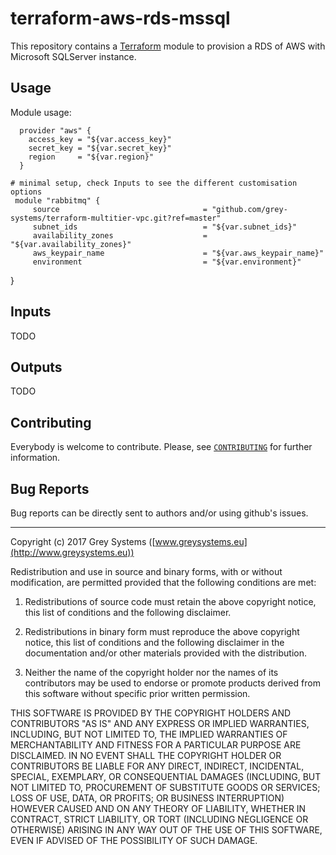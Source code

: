 # terraform-aws-rds-mssql

This repository contains a [Terraform](https://terraform.io/) module to provision a RDS of AWS with Microsoft SQLServer instance.


Usage
--------
Module usage:

      provider "aws" {
        access_key = "${var.access_key}"
        secret_key = "${var.secret_key}"
        region     = "${var.region}"
      }

    # minimal setup, check Inputs to see the different customisation options
     module "rabbitmq" {
         source                                = "github.com/grey-systems/terraform-multitier-vpc.git?ref=master"
         subnet_ids                            = "${var.subnet_ids}"
         availability_zones                    = "${var.availability_zones}"
         aws_keypair_name                      = "${var.aws_keypair_name}"
         environment                           = "${var.environment}"
  }


Inputs
---------
TODO

Outputs
---------
TODO


Contributing
------------
Everybody is welcome to contribute. Please, see [`CONTRIBUTING`][contrib] for further information.

[contrib]: CONTRIBUTING.md

Bug Reports
-----------

Bug reports can be directly sent to authors and/or using github's issues.


-------

Copyright (c) 2017 Grey Systems ([www.greysystems.eu](http://www.greysystems.eu))

Redistribution and use in source and binary forms, with or without modification, are permitted provided that the following conditions are met:

1. Redistributions of source code must retain the above copyright notice, this list of conditions and the following disclaimer.

2. Redistributions in binary form must reproduce the above copyright notice, this list of conditions and the following disclaimer in the documentation and/or other materials provided with the distribution.

3. Neither the name of the copyright holder nor the names of its contributors may be used to endorse or promote products derived from this software without specific prior written permission.

THIS SOFTWARE IS PROVIDED BY THE COPYRIGHT HOLDERS AND CONTRIBUTORS "AS IS" AND ANY EXPRESS OR IMPLIED WARRANTIES, INCLUDING, BUT NOT LIMITED TO, THE IMPLIED WARRANTIES OF MERCHANTABILITY AND FITNESS FOR A PARTICULAR PURPOSE ARE DISCLAIMED. IN NO EVENT SHALL THE COPYRIGHT HOLDER OR CONTRIBUTORS BE LIABLE FOR ANY DIRECT, INDIRECT, INCIDENTAL, SPECIAL, EXEMPLARY, OR CONSEQUENTIAL DAMAGES (INCLUDING, BUT NOT LIMITED TO, PROCUREMENT OF SUBSTITUTE GOODS OR SERVICES; LOSS OF USE, DATA, OR PROFITS; OR BUSINESS INTERRUPTION) HOWEVER CAUSED AND ON ANY THEORY OF LIABILITY, WHETHER IN CONTRACT, STRICT LIABILITY, OR TORT (INCLUDING NEGLIGENCE OR OTHERWISE) ARISING IN ANY WAY OUT OF THE USE OF THIS SOFTWARE, EVEN IF ADVISED OF THE POSSIBILITY OF SUCH DAMAGE.
